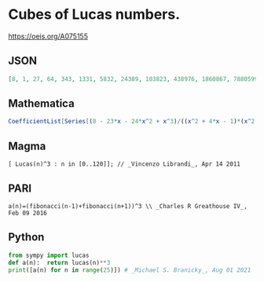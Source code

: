 # Cubes of Lucas numbers\.
https://oeis.org/A075155
## JSON
```JSON
[8, 1, 27, 64, 343, 1331, 5832, 24389, 103823, 438976, 1860867, 7880599, 33386248, 141420761, 599077107, 2537716544, 10749963743, 45537538411, 192900170952, 817138135549, 3461452853383, 14662949322176, 62113250509227, 263115950765039, 1114577054530568]
```
## Mathematica
```Mathematica
CoefficientList[Series[(8 - 23*x - 24*x^2 + x^3)/((x^2 + 4*x - 1)*(x^2 - x - 1)), {x,0,50}], x] (* or *) Table[LucasL[n]^3, {n,0,30}] (* or *) LinearRecurrence[{3,6,-3,-1}, {8, 1, 27, 64}, 30] (* _G. C. Greubel_, Dec 21 2017 *)
```
## Magma
```Magma
[ Lucas(n)^3 : n in [0..120]]; // _Vincenzo Librandi_, Apr 14 2011
```
## PARI
```PARI
a(n)=(fibonacci(n-1)+fibonacci(n+1))^3 \\ _Charles R Greathouse IV_, Feb 09 2016
```
## Python
```Python
from sympy import lucas
def a(n):  return lucas(n)**3
print([a(n) for n in range(25)]) # _Michael S. Branicky_, Aug 01 2021
```
